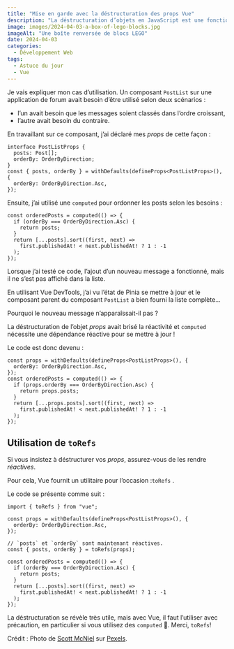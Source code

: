 ```yaml
---
title: "Mise en garde avec la déstructuration des props Vue"
description: "La déstructuration d’objets en JavaScript est une fonctionnalité très intéressante. L’utiliser avec Vue peut cependant prendre une tournure particulière… Nous allons nous pencher sur une mise en garde à ce sujet."
image: images/2024-04-03-a-box-of-lego-blocks.jpg
imageAlt: "Une boîte renversée de blocs LEGO"
date: 2024-04-03
categories:
  - Développement Web
tags:
  - Astuce du jour
  - Vue
---
```


Je vais expliquer mon cas d’utilisation. Un composant `PostList` sur une application de forum avait besoin d’être utilisé selon deux scénarios :

- l’un avait besoin que les messages soient classés dans l’ordre croissant,
- l’autre avait besoin du contraire.

En travaillant sur ce composant, j’ai déclaré mes _props_ de cette façon :

```tsx
interface PostListProps {
  posts: Post[];
  orderBy: OrderByDirection;
}
const { posts, orderBy } = withDefaults(defineProps<PostListProps>(), {
  orderBy: OrderByDirection.Asc,
});
```

Ensuite, j’ai utilisé une `computed` pour ordonner les posts selon les besoins :

```tsx
const orderedPosts = computed(() => {
  if (orderBy === OrderByDirection.Asc) {
    return posts;
  }
  return [...posts].sort((first, next) =>
    first.publishedAt! < next.publishedAt! ? 1 : -1
  );
});
```

Lorsque j’ai testé ce code, l’ajout d’un nouveau message a fonctionné, mais il ne s’est pas affiché dans la liste.

En utilisant Vue DevTools, j’ai vu l’état de Pinia se mettre à jour et le composant parent du composant `PostList` a bien fourni la liste complète…

Pourquoi le nouveau message n’apparaîssait-il pas ?

La déstructuration de l’objet _props_ avait brisé la réactivité et `computed` nécessite une dépendance réactive pour se mettre à jour !

Le code est donc devenu :

```tsx
const props = withDefaults(defineProps<PostListProps>(), {
  orderBy: OrderByDirection.Asc,
});
const orderedPosts = computed(() => {
  if (props.orderBy === OrderByDirection.Asc) {
    return props.posts;
  }
  return [...props.posts].sort((first, next) =>
    first.publishedAt! < next.publishedAt! ? 1 : -1
  );
});
```

## Utilisation de `toRefs`

Si vous insistez à déstructurer vos _props_, assurez-vous de les rendre _réactives_.

Pour cela, Vue fournit un utilitaire pour l’occasion :`toRefs` .

Le code se présente comme suit :

```tsx
import { toRefs } from "vue";

const props = withDefaults(defineProps<PostListProps>(), {
  orderBy: OrderByDirection.Asc,
});

// `posts` et `orderBy` sont maintenant réactives.
const { posts, orderBy } = toRefs(props);

const orderedPosts = computed(() => {
  if (orderBy === OrderByDirection.Asc) {
    return posts;
  }
  return [...posts].sort((first, next) =>
    first.publishedAt! < next.publishedAt! ? 1 : -1
  );
});
```

La déstructuration se révèle très utile, mais avec Vue, il faut l’utiliser avec précaution, en particulier si vous utilisez des `computed` 🙂. Merci, `toRefs`!

Crédit : Photo de [Scott McNiel](https://www.pexels.com/photo/lego-blocks-on-white-plastic-container-7662317/) sur [Pexels](https://www.pexels.com/).

